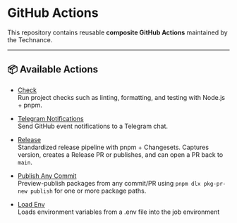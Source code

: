 # GitHub Actions

This repository contains reusable **composite GitHub Actions** maintained by the Technance.

---

## 📦 Available Actions

-   [Check](.github/actions/check/README.md)  
    Run project checks such as linting, formatting, and testing with Node.js + pnpm.

-   [Telegram Notifications](.github/actions/telegram-notifications/README.md)  
    Send GitHub event notifications to a Telegram chat.

-   [Release](.github/actions/release/README.md)  
    Standardized release pipeline with pnpm + Changesets. Captures version, creates a Release PR or publishes, and can open a PR back to `main`.

-   [Publish Any Commit](.github/actions/publish-any-commit/README.md)  
    Preview-publish packages from any commit/PR using `pnpm dlx pkg-pr-new publish` for one or more package paths.

-   [Load Env](.github/actions/load-env/README.md)  
    Loads environment variables from a .env file into the job environment

